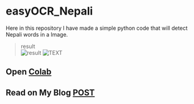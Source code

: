 # easyOCR_Nepali
Here in this repository I have made a simple python code that will detect Nepali words in a Image. 
> result <br>
![result](https://github.com/rockerritesh/easyOCR_Nepali/blob/main/ocr.png)
![TEXT](https://github.com/rockerritesh/easyOCR_Nepali/blob/main/OCR1.png)
## Open [Colab](https://colab.research.google.com/drive/1DGl0lEwYvWOlm2yBKXK2cJ18YRTgu-E_?usp=sharing)

## Read on My Blog [POST](https://sumityadav.com.np/nepali_ocr/)


